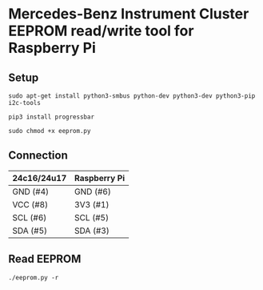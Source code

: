 # Mercedes-Benz Instrument Cluster EEPROM read/write tool for Raspberry Pi

## Setup
```console
sudo apt-get install python3-smbus python-dev python3-dev python3-pip i2c-tools
```
```console
pip3 install progressbar
```
```console
sudo chmod +x eeprom.py
```

## Connection
| 24c16/24u17   | Raspberry Pi |
| ------------- | ------------ |
| GND (#4)      | GND (#6)     |
| VCC (#8)      | 3V3 (#1)     |
| SCL (#6)      | SCL (#5)     |
| SDA (#5)      | SDA (#3)     |

## Read EEPROM
```console
./eeprom.py -r
```
